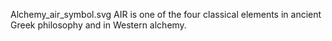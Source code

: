Alchemy_air_symbol.svg AIR is one of the four classical elements in ancient Greek philosophy and in Western alchemy.
